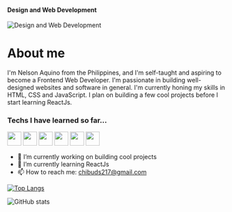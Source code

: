 #### Design and Web Development
![Design and Web Development](https://scontent.fmnl30-2.fna.fbcdn.net/v/t1.15752-9/279434434_678151333435130_6019486784154449699_n.png?_nc_cat=111&ccb=1-5&_nc_sid=ae9488&_nc_eui2=AeHhfJU_bQCU4NpdE9qwNAFja0Y4pm-P5PBrRjimb4_k8O7vTu4mU422luPD2DPSbOek-DP1VUzVztajJoXCdc-5&_nc_ohc=ptODBOKw6-IAX9lCs8q&tn=eAe8o4vKyRpYCFAy&_nc_ht=scontent.fmnl30-2.fna&oh=03_AVJpbh3kptdsRbVcSJtlmHI96lz2vvwRarAgq2ZCXhMCaA&oe=6299E1EF)
# About me
I'm Nelson Aquino from the Philippines, and I'm self-taught and aspiring to become a Frontend Web Developer. I'm passionate in building well-designed websites and software in general. I'm currently honing my skills in HTML, CSS and JavaScript. I plan on building a few cool projects before I start learning ReactJs.

### Techs I have learned so far...

<img src="https://img.icons8.com/color/344/html-5--v1.png" width="32" height="32"> <img src="https://img.icons8.com/color/344/css3.png" width="32" height="32"> <img src="https://img.icons8.com/color/344/sass.png" width="32" height="32"> <img src="https://img.icons8.com/color/344/javascript--v1.png" width="32" height="32"> <img src="https://img.icons8.com/color/344/npm.png" width="32" height="32"> <img src="https://img.icons8.com/ios-filled/344/ffffff/github.png" width="32" height="32">

- 🔭 I’m currently working on building cool projects 
- 🌱 I’m currently learning ReactJs 
- 📫 How to reach me: chibuds217@gmail.com  

[![Top Langs](https://github-readme-stats.vercel.app/api/top-langs/?username=nelsonaq)](https://github.com/anuraghazra/github-readme-stats)

![GitHub stats](https://github-readme-stats.vercel.app/api?username=nelsonaq&show_icons=true)  
<!---
nelsonaq/nelsonaq is a ✨ special ✨ repository because its `README.md` (this file) appears on your GitHub profile.
You can click the Preview link to take a look at your changes.
--->
